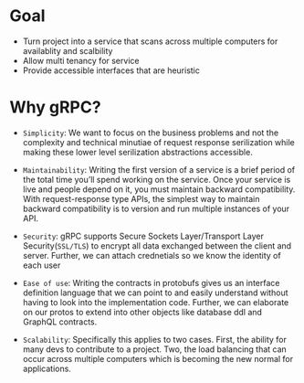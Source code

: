 # Goal

- Turn project into a service that scans across multiple computers for availablity and scalbility
- Allow multi tenancy for service
- Provide accessible interfaces that are heuristic


# Why gRPC?
- `Simplicity`: We want to focus on the business problems and not the complexity and technical minutiae of request response serilization while making these lower level serilization abstractions accessible.

- `Maintainability`: Writing the first version of a service is a brief period of the total time you’ll spend working on the service. Once your service is live and people depend on it, you must maintain backward compatibility. With request-response type APIs, the simplest way to maintain backward compatibility is to version and run multiple instances of your API.

- `Security`: gRPC supports Secure Sockets Layer/Transport Layer Security(`SSL/TLS`) to encrypt all data exchanged between the client and server. Further, we can attach crednetials so we know the identity of each user

- `Ease of use`: Writing the contracts in protobufs gives us an interface definition language that we can point to and easily understand without having to look into the implementation code. Further, we can elaborate on our protos to extend into other objects like database ddl and GraphQL contracts. 

- `Scalability`: Specifically this applies to two cases. First, the ability for many devs to contribute to a project. Two, the load balancing that can occur across multiple computers which is becoming the new normal for applications. 